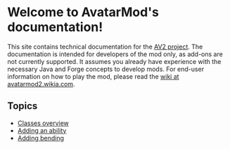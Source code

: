 Welcome to AvatarMod's documentation!
==========================================

This site contains technical documentation for the [AV2 project](http://av2.io). The documentation is intended for developers of the mod only, as add-ons are not currently supported. It assumes you already have experience with the necessary Java and Forge concepts to develop mods. For end-user information on how to play the mod, please read the [wiki at avatarmod2.wikia.com](http://avatarmod2.wikia.com).

Topics
------

* [Classes overview](classes-overview)
* [Adding an ability](add-ability)
* [Adding bending](add-bending)
